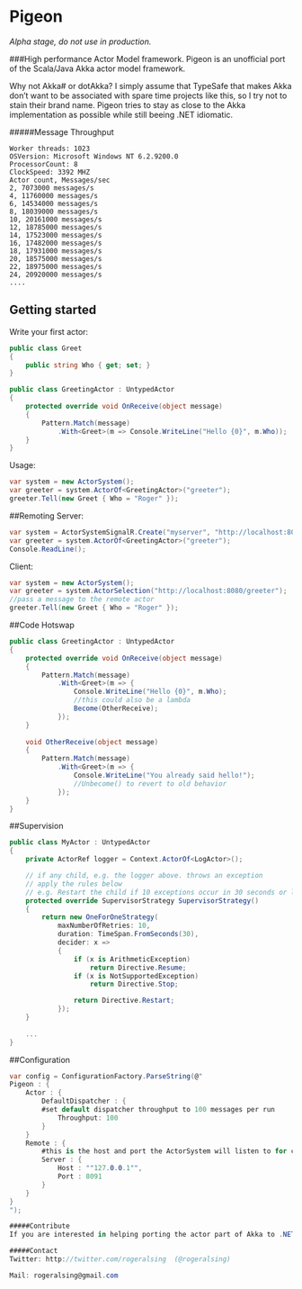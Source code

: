 # Pigeon

*Alpha stage, do not use in production.*

###High performance Actor Model framework.
Pigeon is an unofficial port of the Scala/Java Akka actor model framework.

Why not Akka# or dotAkka? 
I simply assume that TypeSafe that makes Akka don’t want to be associated with spare time projects like this, so I try not to stain their brand name.
Pigeon tries to stay as close to the Akka implementation as possible while still beeing .NET idiomatic.

#####Message Throughput

    Worker threads: 1023
    OSVersion: Microsoft Windows NT 6.2.9200.0
    ProcessorCount: 8
    ClockSpeed: 3392 MHZ
    Actor count, Messages/sec
    2, 7073000 messages/s
    4, 11760000 messages/s
    6, 14534000 messages/s
    8, 18039000 messages/s
    10, 20161000 messages/s
    12, 18785000 messages/s
    14, 17523000 messages/s
    16, 17482000 messages/s
    18, 17931000 messages/s
    20, 18575000 messages/s
    22, 18975000 messages/s
    24, 20920000 messages/s
    ....


## Getting started
Write your first actor:
```csharp
public class Greet
{
    public string Who { get; set; }
}

public class GreetingActor : UntypedActor
{
    protected override void OnReceive(object message)
    {
        Pattern.Match(message)
            .With<Greet>(m => Console.WriteLine("Hello {0}", m.Who));
    }
}
```
Usage:
```csharp
var system = new ActorSystem();
var greeter = system.ActorOf<GreetingActor>("greeter");
greeter.Tell(new Greet { Who = "Roger" });
```
##Remoting
Server:
```csharp
var system = ActorSystemSignalR.Create("myserver", "http://localhost:8080);
var greeter = system.ActorOf<GreetingActor>("greeter");
Console.ReadLine();
```
Client:
```csharp
var system = new ActorSystem();
var greeter = system.ActorSelection("http://localhost:8080/greeter");    
//pass a message to the remote actor
greeter.Tell(new Greet { Who = "Roger" });
```
    
##Code Hotswap
```csharp
public class GreetingActor : UntypedActor
{
    protected override void OnReceive(object message)
    {
        Pattern.Match(message)
            .With<Greet>(m => {
                Console.WriteLine("Hello {0}", m.Who);
                //this could also be a lambda
                Become(OtherReceive);
            });
    }
    
    void OtherReceive(object message)
    {
        Pattern.Match(message)
            .With<Greet>(m => {
                Console.WriteLine("You already said hello!");
                //Unbecome() to revert to old behavior
            });
    }
}
```

##Supervision
```csharp
public class MyActor : UntypedActor
{
    private ActorRef logger = Context.ActorOf<LogActor>();

    // if any child, e.g. the logger above. throws an exception
    // apply the rules below
    // e.g. Restart the child if 10 exceptions occur in 30 seconds or less
    protected override SupervisorStrategy SupervisorStrategy()
    {
        return new OneForOneStrategy(
            maxNumberOfRetries: 10, 
            duration: TimeSpan.FromSeconds(30), 
            decider: x =>
            {
                if (x is ArithmeticException)
                    return Directive.Resume;
                if (x is NotSupportedException)
                    return Directive.Stop;

                return Directive.Restart;
            });
    }
    
    ...
}
```

##Configuration
```csharp
var config = ConfigurationFactory.ParseString(@"
Pigeon : { 
    Actor : {
        DefaultDispatcher : {
        #set default dispatcher throughput to 100 messages per run
            Throughput: 100
        }
    }
    Remote : {
        #this is the host and port the ActorSystem will listen to for connections
        Server : {
            Host : ""127.0.0.1"",
            Port : 8091
        }
    }
}
");

#####Contribute
If you are interested in helping porting the actor part of Akka to .NET please let me know.

#####Contact
Twitter: http://twitter.com/rogeralsing  (@rogeralsing)

Mail: rogeralsing@gmail.com
